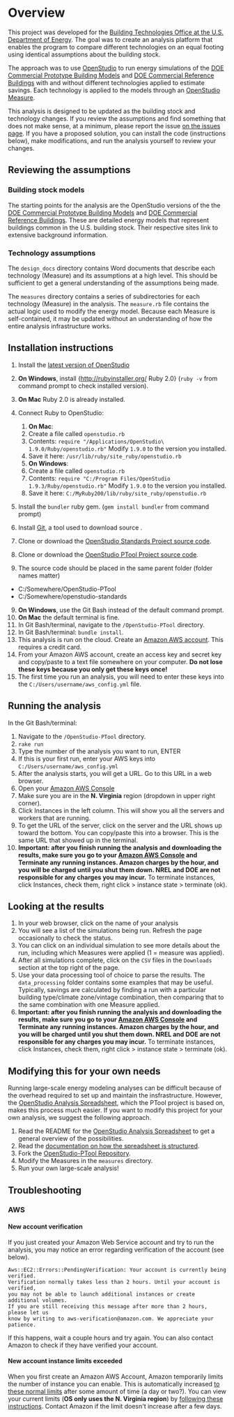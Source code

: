 # Overview

This project was developed for the [Building Technologies Office at the U.S. Department of Energy](http://energy.gov/eere/buildings/building-technologies-office).  The goal was to create an analysis platform that enables the program to compare different technologies on an equal footing using identical assumptions about the building stock.

The approach was to use [OpenStudio](https://www.openstudio.net/) to run energy simulations of the [DOE Commercial Prototype Building Models](http://www.energycodes.gov/commercial-prototype-building-models) and [DOE Commercial Reference Buildings](http://energy.gov/eere/buildings/commercial-reference-buildings) with and without different technologies applied to estimate savings.  Each technology is applied to the models through an [OpenStudio Measure](http://nrel.github.io/OpenStudio-user-documentation/getting_started/about_measures/).

This analysis is designed to be updated as the building stock and technology changes.  If you review the assumptions and find something that does not make sense, at a minimum, please report the issue [on the issues page](https://github.com/NREL/OpenStudio-PTool/issues).  If you have a proposed solution, you can install the code (instructions below), make modifications, and run the analysis yourself to review your changes.  

## Reviewing the assumptions

### Building stock models

The starting points for the analysis are the OpenStudio versions of the the [DOE Commercial Prototype Building Models](http://www.energycodes.gov/commercial-prototype-building-models) and [DOE Commercial Reference Buildings](http://energy.gov/eere/buildings/commercial-reference-buildings).  These are detailed energy models that represent buildings common in the U.S. building stock.  Their respective sites link to extensive background information.

### Technology assumptions

The `design_docs` directory contains Word documents that describe each technology (Measure) and its assumptions at a high level.  This should be sufficient to get a general understanding of the assumptions being made.

The `measures` directory contains a series of subdirectories for each technology (Measure) in the analysis.  The `measure.rb` file contains the actual logic used to modify the energy model.  Because each Measure is self-contained, it may be updated without an understanding of how the entire analysis infrastructure works.

## Installation instructions

1. Install the [latest version of OpenStudio](https://www.openstudio.net/downloads)
2. **On Windows**, install {http://rubyinstaller.org/ Ruby 2.0} (`ruby -v` from command prompt to check installed version).  
3. **On Mac** Ruby 2.0 is already installed.
4. Connect Ruby to OpenStudio:
	1. **On Mac**:
	2. Create a file called `openstudio.rb`
	3. Contents: `require "/Applications/OpenStudio\ 1.9.0/Ruby/openstudio.rb"` Modify `1.9.0` to the version you installed.
	4. Save it here: `/usr/lib/ruby/site_ruby/openstudio.rb`
	5. **On Windows**:
	6. Create a file called `openstudio.rb`
	7. Contents: `require "C:/Program Files/OpenStudio 1.9.3/Ruby/openstudio.rb"`  Modify `1.9.0` to the version you installed.
	8. Save it here: `C:/MyRuby200/lib/ruby/site_ruby/openstudio.rb`

5. Install the `bundler` ruby gem. (`gem install bundler` from command prompt)
6. Install [Git](https://git-scm.com), a tool used to download source .
7. Clone or download the [OpenStudio Standards Project source code](https://github.com/NREL/openstudio-standards/archive/master.zip).
8. Clone or download the [OpenStudio PTool Project source code](https://github.com/NREL/OpenStudio-PTool/archive/master.zip).
9. The source code should be placed in the same parent folder (folder names matter)
  - C:/Somewhere/OpenStudio-PTool
  - C:/Somewhere/openstudio-standards
9. **On Windows**, use the Git Bash instead of the default command prompt.
10. **On Mac** the default terminal is fine.
11. In Git Bash/terminal, navigate to the `/OpenStudio-PTool` directory.
12. In Git Bash/terminal: `bundle install`.
13. This analysis is run on the cloud.  Create an [Amazon AWS account](http://aws.amazon.com/).  This requires a credit card.
14. From your Amazon AWS account, create an access key and secret key and copy/paste to a text file somewhere on your computer.  **Do not lose these keys because you only get these keys once!**
15. The first time you run an analysis, you will need to enter these keys into the `C:/Users/username/aws_config.yml` file.

  
## Running the analysis

In the Git Bash/terminal: 

1. Navigate to the `/OpenStudio-PTool` directory.
2. `rake run`
3. Type the number of the analysis you want to run, ENTER
4. If this is your first run, enter your AWS keys into `C:/Users/username/aws_config.yml`
5. After the analysis starts, you will get a URL.  Go to this URL in a web browser.
6. Open your [Amazon AWS Console](https://console.aws.amazon.com/ec2/v2/home?region=us-east-1)
7. Make sure you are in the **N. Virginia** region (dropdown in upper right corner).
8. Click Instances in the left column.  This will show you all the servers and workers that are running.
9. To get the URL of the server, click on the server and the URL shows up toward the bottom.  You can copy/paste this into a browser.  This is the same URL that showed up in the terminal.
10. **Important:  after you finish running the analysis and downloading the results, make sure you go to your [Amazon AWS Console](https://console.aws.amazon.com/ec2/v2/home?region=us-east-1) and Terminate any running instances.  Amazon charges by the hour, and you will be charged until you shut them down.  NREL and DOE are not responsible for any charges you may incur.** To terminate instances, click Instances, check them, right click > instance state > terminate (ok).
  
## Looking at the results

1. In your web browser, click on the name of your analysis
2. You will see a list of the simulations being run.  Refresh the page occasionally to check the status.
3. You can click on an individual simulation to see more details about the run, including which Measures were applied (1 = measure was applied).
4. After all simulations complete, click on the `CSV` files in the `Downloads` section at the top right of the page.
5. Use your data processing tool of choice to parse the results. The `data_processing` folder contains some examples that may be useful. Typically, savings are calculated by finding a run with a particular building type/climate zone/vintage combination, then comparing that to the same combination with one Measure applied.  
6.  **Important:  after you finish running the analysis and downloading the results, make sure you go to your [Amazon AWS Console](https://console.aws.amazon.com/ec2/v2/home?region=us-east-1) and Terminate any running instances.  Amazon charges by the hour, and you will be charged until you shut them down.  NREL and DOE are not responsible for any charges you may incur.** To terminate instances, click Instances, check them, right click > instance state > terminate (ok).

## Modifying this for your own needs

Running large-scale energy modeling analyses can be difficult because of the overhead required to set up and maintain the insfrastructure.  However, the [OpenStudio Analysis Spreadsheet](https://github.com/NREL/OpenStudio-analysis-spreadsheet), which the PTool project is based on, makes this process much easier.  If you want to modify this project for your own analysis, we suggest the following approach.

1. Read the README for the [OpenStudio Analysis Spreadsheet](https://github.com/NREL/OpenStudio-analysis-spreadsheet) to get a general overview of the possibilities.
2. Read the [documentation on how the spreadsheet is structured](https://github.com/NREL/OpenStudio-analysis-spreadsheet/raw/develop/documentation/spreadsheet_userguide_prerelease.pdf).
3. Fork the [OpenStudio-PTool Repository](https://github.com/NREL/OpenStudio-PTool).
4. Modify the Measures in the `measures` directory.
5. Run your own large-scale analysis!

## Troubleshooting

### AWS

#### New account verification

If you just created your Amazon Web Service account and try to run the analysis, you may notice an error regarding verification of the account (see below).

```
Aws::EC2::Errors::PendingVerification: Your account is currently being verified. 
Verification normally takes less than 2 hours. Until your account is verified, 
you may not be able to launch additional instances or create additional volumes. 
If you are still receiving this message after more than 2 hours, please let us 
know by writing to aws-verification@amazon.com. We appreciate your patience.
```

If this happens, wait a couple hours and try again.  You can also contact Amazon to check if they have verified your account.

#### New account instance limits exceeded

When you first create an Amazon AWS Account, Amazon temporarily limits the number of instance you can enable.  This is automatically increased [to these  normal limits](http://aws.amazon.com/ec2/faqs/#How_many_instances_can_I_run_in_Amazon_EC2) after some amount of time (a day or two?).  You can view your current limits (**OS only uses the N. Virginia region**) by [following these instructions](http://docs.aws.amazon.com/AWSEC2/latest/UserGuide/ec2-resource-limits.html). Contact Amazon if the limit doesn't increase after a few days.

